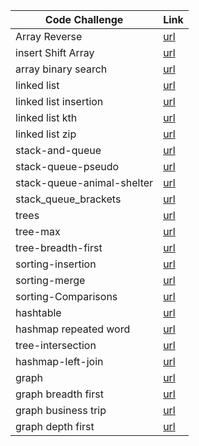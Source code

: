 
| Code Challenge                    | Link                                                              |
| --------                          | -------                                                           |
|Array Reverse                      |[url](./reverseArray/Whiteboard.md)                                |
|insert Shift Array                 |[url](./insert%20Shift%20Array/Whiteboard.md)                      |
|array binary search                |[url](./arrayBinarySearch/whiteboard.md)                           |
|linked list                        |[url](./linkedList/whiteBord.md)                                   |
|linked list insertion              |[url](./linkedList/whiteBord.md)                                   |
|linked list kth                    |[url](./linkedList/whiteBord.md)                                   |
|linked list zip                    |[url](./linkedList/whiteBord.md)                                   |
|stack-and-queue                    |[url](./stack-and-queue/WhiteBorad.md)                             |
|stack-queue-pseudo                 |[url](./stack-and-queue/stack_queue_pseudo.md)                     |
|stack-queue-animal-shelter         |[url](./stack_queue_animal_shelter/stack-queue-animal-shelter.md)  |
|stack_queue_brackets               |[url](./stack_queue_brackets/stack-queue-brackets.md)              |
|trees                              |[url](./Trees/tree.md)                                             |
|tree-max                           |[url](./tree_max/tree-max.md)                                      |
|tree-breadth-first                 |[url](./tree_breadth_first/tree-breadth-first.md)                  |
|sorting-insertion                  |[url](./sorting_insertion/sorting-insertion.md)                    |
|sorting-merge                      |[url](./sorting_merge/sorting-merge.md)                            |
|sorting-Comparisons                |[url](./sorting_Comparisons/sorting_Comparisons.md)                |
|hashtable                          |[url](./hashtable/hashtable.md)                                    |
|hashmap repeated word              |[url](./hashmap_repeated_word/hashmap_repeated_word.md)            |
|tree-intersection                  |[url](./tree_intersection/tree_intersection.md)                    |
|hashmap-left-join                  |[url](./hashmap_left_join/hashmap_left_join.md)                    |
|graph                              |[url](./graph/graph.md)                                            |
|graph breadth first                |[url](./graph_breadth_first/graph_breadth_first.md)                |
|graph business trip                |[url](./graph_business_trip/graph_business_trip.md)                |
|graph depth first                  |[url](./graph_depth_first/graph-depth-first.md)                    |
